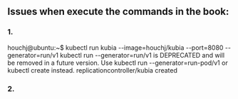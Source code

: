 ## Issues when execute the commands in the book:

### 1. 
houchj@ubuntu:~$ kubectl run kubia --image=houchj/kubia --port=8080 --generator=run/v1
kubectl run --generator=run/v1 is DEPRECATED and will be removed in a future version. Use kubectl run --generator=run-pod/v1 or kubectl create instead.
replicationcontroller/kubia created

### 2.

 